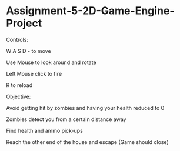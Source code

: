 # Assignment-5-2D-Game-Engine-Project

Controls:

  W
A S D - to move

Use Mouse to look around and rotate

Left Mouse click to fire

R to reload

Objective:

Avoid getting hit by zombies and having your health reduced to 0

Zombies detect you from a certain distance away

Find health and ammo pick-ups

Reach the other end of the house and escape (Game should close)